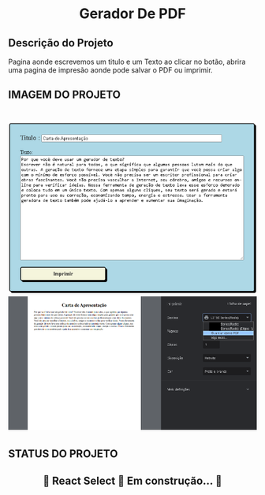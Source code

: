 ## 
<h1 align="center">Gerador De PDF</h1>

## Descrição do Projeto
<h0><p>Pagina aonde escrevemos um titulo e um Texto ao clicar no botão, abrira uma pagina de impresão aonde pode salvar o PDF ou imprimir.</p></h0>


## IMAGEM DO PROJETO
<h1 align="center">
    <img src="https://github.com/RobsonMT2018/projetopdf/blob/main/logo.png"/>
    <img src="https://github.com/RobsonMT2018/projetopdf/blob/main/logo1.png"/>
</h1>




## STATUS DO PROJETO
<h2 align="center"> 
	🚧  React Select 🚀 Em construção...  🚧
</h2>
